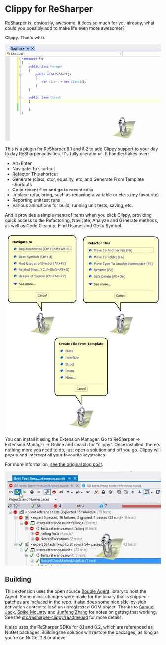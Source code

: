 # Clippy for ReSharper #

ReSharper is, obviously, awesome. It does so much for you already, what could you possibly add to make life even more awesomer?

Clippy. That's what.

![Clippy says "it looks like you're refactoring. Would you like help?"](images/inplace_refactoring.gif)

This is a plugin for ReSharper 8.1 and 8.2 to add Clippy support to your day to day ReSharper activities. It's fully operational. It handles/takes over:

* Alt+Enter
* Navigate To shortcut
* Refactor This shortcut
* Generate (class, ctor, equality, etc) and Generate From Template shortcuts
* Go to recent files and go to recent edits
* In place refactoring, such as renaming a variable or class (my favourite)
* Reporting unit test runs
* Various animations for build, running unit tests, saving, etc.

And it provides a simple menu of items when you click Clippy, providing quick access to the Refactoring, Navigate, Analyze and Generate methods, as well as Code Cleanup, Find Usages and Go to Symbol.

![Clippy showing the Navigate to, Refactor This and Generate menus](images/clippy_in_action.png)

You can install it using the Extension Manager. Go to ReSharper -> Extension Manager -> Online and search for "clippy". Once installed, there's nothing more you need to do, just open a solution and off you go. Clippy will popup and intercept all your favourite keystrokes.

For more information, [see the original blog post](http://blog.jetbrains.com/dotnet/2014/04/01/clippy-for-resharper).

![Clippy running unit tests](images/unit_tests.gif)

## Building ##

This extension uses the open source [Double Agent](http://doubleagent.sourceforge.net/) library to host the Agent. Some minor changes were made for the binary that is shipped - patches are included in the repo. It also does some nice side-by-side activation context to load an unregistered COM object. Thanks to [Samuel Jack](http://blog.functionalfun.net/2012/09/a-quick-guide-to-registration-free-com.html), [Spike McLarty](http://www.atalasoft.com/blogs/spikemclarty/february-2012/dynamically-testing-an-activex-control-from-c-and) and [Junfeng Zhang](http://blogs.msdn.com/b/junfeng/archive/2006/04/20/579748.aspx) for notes on getting that working. See the [src/resharper-clippy/readme.md](src/resharper-clippy/readme.md) for more details. 

It also uses the ReSharper SDKs for 8.1 and 8.2, which are referenced as NuGet packages. Building the solution will restore the packages, as long as you're on NuGet 2.8 or above. 